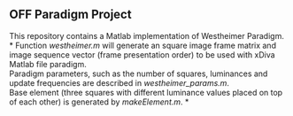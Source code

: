 ## OFF Paradigm Project

This repository contains a Matlab implementation of Westheimer Paradigm.  
*
Function *westheimer.m* will generate an square image frame matrix and image sequence vector (frame presentation order) to be used with xDiva Matlab file paradigm.  
Paradigm parameters, such as the number of squares, luminances and update frequencies are described in *westheimer_params.m*.  
Base element (three squares with different luminance values placed on top of each other) is generated by *makeElement.m*. 
*

